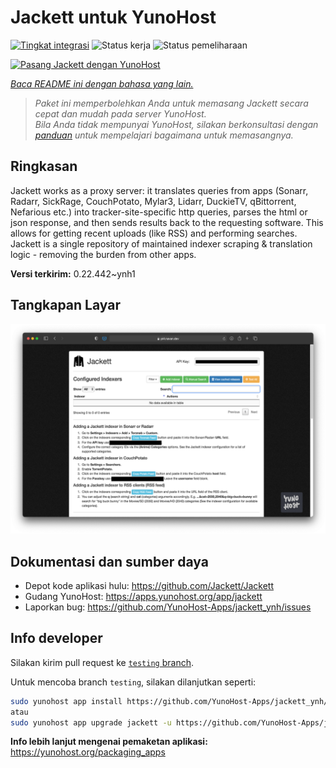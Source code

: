 <!--
N.B.: README ini dibuat secara otomatis oleh <https://github.com/YunoHost/apps/tree/master/tools/readme_generator>
Ini TIDAK boleh diedit dengan tangan.
-->

# Jackett untuk YunoHost

[![Tingkat integrasi](https://dash.yunohost.org/integration/jackett.svg)](https://ci-apps.yunohost.org/ci/apps/jackett/) ![Status kerja](https://ci-apps.yunohost.org/ci/badges/jackett.status.svg) ![Status pemeliharaan](https://ci-apps.yunohost.org/ci/badges/jackett.maintain.svg)

[![Pasang Jackett dengan YunoHost](https://install-app.yunohost.org/install-with-yunohost.svg)](https://install-app.yunohost.org/?app=jackett)

*[Baca README ini dengan bahasa yang lain.](./ALL_README.md)*

> *Paket ini memperbolehkan Anda untuk memasang Jackett secara cepat dan mudah pada server YunoHost.*  
> *Bila Anda tidak mempunyai YunoHost, silakan berkonsultasi dengan [panduan](https://yunohost.org/install) untuk mempelajari bagaimana untuk memasangnya.*

## Ringkasan

Jackett works as a proxy server: it translates queries from apps (Sonarr, Radarr, SickRage, CouchPotato, Mylar3, Lidarr, DuckieTV, qBittorrent, Nefarious etc.) into tracker-site-specific http queries, parses the html or json response, and then sends results back to the requesting software. This allows for getting recent uploads (like RSS) and performing searches. Jackett is a single repository of maintained indexer scraping & translation logic - removing the burden from other apps.


**Versi terkirim:** 0.22.442~ynh1

## Tangkapan Layar

![Tangkapan Layar pada Jackett](./doc/screenshots/demo.png)

## Dokumentasi dan sumber daya

- Depot kode aplikasi hulu: <https://github.com/Jackett/Jackett>
- Gudang YunoHost: <https://apps.yunohost.org/app/jackett>
- Laporkan bug: <https://github.com/YunoHost-Apps/jackett_ynh/issues>

## Info developer

Silakan kirim pull request ke [`testing` branch](https://github.com/YunoHost-Apps/jackett_ynh/tree/testing).

Untuk mencoba branch `testing`, silakan dilanjutkan seperti:

```bash
sudo yunohost app install https://github.com/YunoHost-Apps/jackett_ynh/tree/testing --debug
atau
sudo yunohost app upgrade jackett -u https://github.com/YunoHost-Apps/jackett_ynh/tree/testing --debug
```

**Info lebih lanjut mengenai pemaketan aplikasi:** <https://yunohost.org/packaging_apps>
